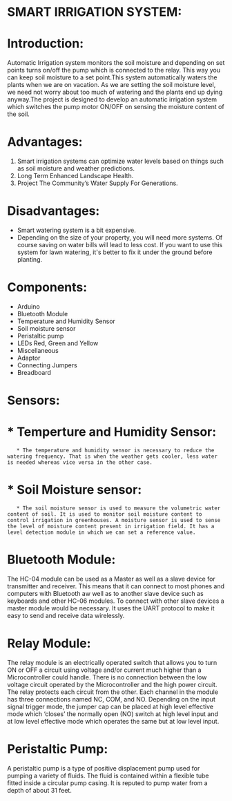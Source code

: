 # SMART IRRIGATION SYSTEM:

# Introduction:
Automatic Irrigation system monitors the soil moisture and depending on set points turns on/off the pump which is connected to the relay. This way you can keep soil moisture to a set point.This system automatically waters the plants when we are on vacation. As we are setting the soil moisture level, we need not worry about too much of watering and the plants end up dying anyway.The project is designed to develop an automatic irrigation system which switches the pump motor ON/OFF on sensing the moisture content of the soil.

# Advantages:
  1. Smart irrigation systems can optimize water levels based on things such as soil moisture and weather predictions.
  2. Long Term Enhanced Landscape Health.
  3. Project The Community’s Water Supply For Generations.

# Disadvantages:
  * Smart watering system is a bit expensive.
  * Depending on the size of your property, you will need more systems. Of course saving on water bills will lead to less cost. If you want to use this system for lawn watering, it's better to fix it under the ground before planting.


# Components:
  * Arduino
  * Bluetooth Module	
  * Temperature and Humidity Sensor	
  * Soil moisture sensor	
  * Peristaltic pump	
  * LEDs	Red, Green and Yellow	
  * Miscellaneous		
  * Adaptor	
  * Connecting Jumpers		
  * Breadboard
 
# Sensors:
  # * Temperture and Humidity Sensor:
       * The temperature and humidity sensor is necessary to reduce the watering frequency. That is when the weather gets cooler, less water is needed whereas vice versa in the other case.
  # * Soil Moisture sensor:
       * The soil moisture sensor is used to measure the volumetric water content of soil. It is used to monitor soil moisture content to control irrigation in greenhouses. A moisture sensor is used to sense the level of moisture content present in irrigation field. It has a level detection module in which we can set a reference value.
    
# Bluetooth Module:
The HC-04 module can be used as a Master as well as a slave device for transmitter and receiver. This means that it can connect to most phones and computers with Bluetooth aw well as to another slave device such as keyboards and other HC-06 modules. To connect with other slave devices a master module would be necessary. It uses the UART protocol to make it easy to send and receive data wirelessly.

# Relay Module:
The relay module is an electrically operated switch that allows you to turn ON or OFF a circuit using voltage and/or current much higher than a Microcontroller could handle. There is no connection between the low voltage circuit operated by the Microcontroller and the high power circuit. The relay protects each circuit from the other. Each channel in the module has three connections named NC, COM, and NO. Depending on the input signal trigger mode, the jumper cap can be placed at high level effective mode which ‘closes’ the normally open (NO) switch at high level input and at low level effective mode which operates the same but at low level input.

# Peristaltic Pump:
A peristaltic pump is a type of positive displacement pump used for pumping a variety of fluids. The fluid is contained within a flexible tube fitted inside a circular pump casing. It is reputed to pump water from a depth of about 31 feet.

# 
      
 

